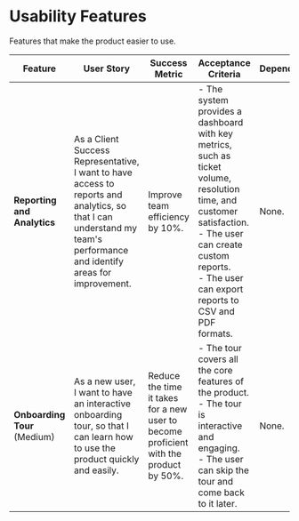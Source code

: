 # Usability Features

Features that make the product easier to use.

| Feature | User Story | Success Metric | Acceptance Criteria | Dependencies | Technical Notes |
|---|---|---|---|---|---|
| **Reporting and Analytics** | As a Client Success Representative, I want to have access to reports and analytics, so that I can understand my team's performance and identify areas for improvement. | Improve team efficiency by 10%. | - The system provides a dashboard with key metrics, such as ticket volume, resolution time, and customer satisfaction.<br>- The user can create custom reports.<br>- The user can export reports to CSV and PDF formats. | None. | This feature will use a data visualization library to create the dashboard and reports. |
| **Onboarding Tour** (Medium) | As a new user, I want to have an interactive onboarding tour, so that I can learn how to use the product quickly and easily. | Reduce the time it takes for a new user to become proficient with the product by 50%. | - The tour covers all the core features of the product.<br>- The tour is interactive and engaging.<br>- The user can skip the tour and come back to it later. | None. | This feature will be built using a third-party library for product tours. |
